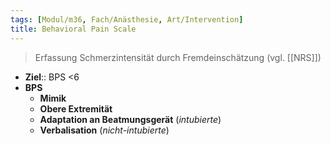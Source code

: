 ```yaml
---
tags: [Modul/m36, Fach/Anästhesie, Art/Intervention]
title: Behavioral Pain Scale
---
```

> Erfassung Schmerzintensität durch Fremdeinschätzung (vgl. [[NRS]])
- **Ziel**:: BPS <6
- **BPS**
	- **Mimik**
	- **Obere Extremität**
	- **Adaptation an Beatmungsgerät** (*intubierte*)
	- **Verbalisation** (*nicht-intubierte*)
